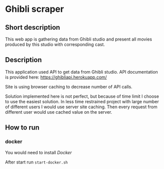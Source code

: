 # Ghibli scraper
## Short description
This web app is gathering data from Ghibli studio and present all
movies produced by this studio with corresponding cast.

## Description
This application used API to get data from Ghibli studio.
API documentation is provided here: https://ghibliapi.herokuapp.com/

Site is using browser caching to decrease number of API calls.

Solution implemented here is not perfect, but because of time limit
I choose to use the easiest solution. In less time restrained project
with large number of different users I would use server site caching.
Then every request from different user would use cached value on the server.

## How to run
### docker
You would need to install *Docker*

After start run `start-docker.sh`
